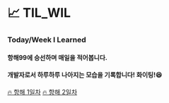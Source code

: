 # 📈 TIL_WIL
### Today/Week I Learned
#### 항해99에 승선하며 매일을 적어봅니다.
#### 개발자로서 하루하루 나아지는 모습을 기록합니다! 화이팅!😆

[🔥 항해 1일차](https://github.com/Usiniverse/TIL_WIL/blob/main/Dailynote/%ED%95%AD%ED%95%B4%201%EC%9D%BC%EC%B0%A8)
[🔥 항해 2일차](https://github.com/Usiniverse/TIL_WIL/tree/main/Dailynote)
